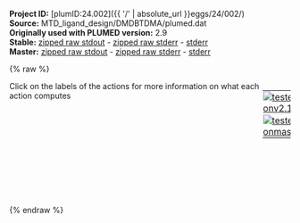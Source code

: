 **Project ID:** [plumID:24.002]({{ '/' | absolute_url }}eggs/24/002/)  
**Source:** MTD_ligand_design/DMDBTDMA/plumed.dat  
**Originally used with PLUMED version:** 2.9  
**Stable:** [zipped raw stdout](plumed.dat.plumed.stdout.txt.zip) - [zipped raw stderr](plumed.dat.plumed.stderr.txt.zip) - [stderr](plumed.dat.plumed.stderr)  
**Master:** [zipped raw stdout](plumed.dat.plumed_master.stdout.txt.zip) - [zipped raw stderr](plumed.dat.plumed_master.stderr.txt.zip) - [stderr](plumed.dat.plumed_master.stderr)  

{% raw %}
<div style="width: 100%; float:left">
<div style="width: 90%; float:left" id="value_details_data/MTD_ligand_design/DMDBTDMA/plumed.dat"> Click on the labels of the actions for more information on what each action computes </div>
<div style="width: 10%; float:left"><table><tr><td style="padding:1px"><a href="plumed.dat.plumed.stderr"><img src="https://img.shields.io/badge/v2.10-passing-green.svg" alt="tested onv2.10" /></a></td></tr><tr><td style="padding:1px"><a href="plumed.dat.plumed_master.stderr"><img src="https://img.shields.io/badge/master-passing-green.svg" alt="tested onmaster" /></a></td></tr></table></div></div>
<pre style="width=97%;">
<span class="plumedtooltip" style="color:green">RESTART<span class="right">Activate restart. <a href="https://www.plumed.org/doc-master/user-doc/html/_r_e_s_t_a_r_t.html" style="color:green">More details</a><i></i></span></span>
<span style="display:none;" id="data/MTD_ligand_design/DMDBTDMA/plumed.dat">The RESTART action with label <b></b> calculates something</span><span class="plumedtooltip" style="color:green">UNITS<span class="right">This command sets the internal units for the code. <a href="https://www.plumed.org/doc-master/user-doc/html/_u_n_i_t_s.html" style="color:green">More details</a><i></i></span></span> <span class="plumedtooltip">LENGTH<span class="right">the units of lengths<i></i></span></span>=A <span class="plumedtooltip">ENERGY<span class="right">the units of energy<i></i></span></span>=kcal/mol <span class="plumedtooltip">TIME<span class="right">the units of time<i></i></span></span>=fs
<b name="data/MTD_ligand_design/DMDBTDMA/plumed.datphi" onclick='showPath("data/MTD_ligand_design/DMDBTDMA/plumed.dat","data/MTD_ligand_design/DMDBTDMA/plumed.datphi","data/MTD_ligand_design/DMDBTDMA/plumed.datphi","black")'>phi</b><span style="display:none;" id="data/MTD_ligand_design/DMDBTDMA/plumed.datphi">The TORSION action with label <b>phi</b> calculates the following quantities:<table  align="center" frame="void" width="95%" cellpadding="5%"><tr><td width="5%"><b> Quantity </b>  </td><td width="5%"><b> Type </b>  </td><td><b> Description </b> </td></tr><tr><td width="5%">phi</td><td width="5%"><font color="black">scalar</font></td><td>the TORSION involving these atoms</td></tr></table></span>: <span class="plumedtooltip" style="color:green">TORSION<span class="right">Calculate a torsional angle. <a href="https://www.plumed.org/doc-master/user-doc/html/_t_o_r_s_i_o_n.html" style="color:green">More details</a><i></i></span></span> <span class="plumedtooltip">ATOMS<span class="right">the four atoms involved in the torsional angle<i></i></span></span>=1,7,5,8 
<b name="data/MTD_ligand_design/DMDBTDMA/plumed.datpsi" onclick='showPath("data/MTD_ligand_design/DMDBTDMA/plumed.dat","data/MTD_ligand_design/DMDBTDMA/plumed.datpsi","data/MTD_ligand_design/DMDBTDMA/plumed.datpsi","black")'>psi</b><span style="display:none;" id="data/MTD_ligand_design/DMDBTDMA/plumed.datpsi">The TORSION action with label <b>psi</b> calculates the following quantities:<table  align="center" frame="void" width="95%" cellpadding="5%"><tr><td width="5%"><b> Quantity </b>  </td><td width="5%"><b> Type </b>  </td><td><b> Description </b> </td></tr><tr><td width="5%">psi</td><td width="5%"><font color="black">scalar</font></td><td>the TORSION involving these atoms</td></tr></table></span>: <span class="plumedtooltip" style="color:green">TORSION<span class="right">Calculate a torsional angle. <a href="https://www.plumed.org/doc-master/user-doc/html/_t_o_r_s_i_o_n.html" style="color:green">More details</a><i></i></span></span> <span class="plumedtooltip">ATOMS<span class="right">the four atoms involved in the torsional angle<i></i></span></span>=7,5,8,2 
<b name="data/MTD_ligand_design/DMDBTDMA/plumed.datmetad" onclick='showPath("data/MTD_ligand_design/DMDBTDMA/plumed.dat","data/MTD_ligand_design/DMDBTDMA/plumed.datmetad","data/MTD_ligand_design/DMDBTDMA/plumed.datmetad","black")'>metad</b><span style="display:none;" id="data/MTD_ligand_design/DMDBTDMA/plumed.datmetad">The METAD action with label <b>metad</b> calculates the following quantities:<table  align="center" frame="void" width="95%" cellpadding="5%"><tr><td width="5%"><b> Quantity </b>  </td><td width="5%"><b> Type </b>  </td><td><b> Description </b> </td></tr><tr><td width="5%">metad.bias</td><td width="5%"><font color="black">scalar</font></td><td>the instantaneous value of the bias potential</td></tr></table></span>: <span class="plumedtooltip" style="color:green">METAD<span class="right">Used to performed metadynamics on one or more collective variables. <a href="https://www.plumed.org/doc-master/user-doc/html/_m_e_t_a_d.html" style="color:green">More details</a><i></i></span></span> ...
   <span class="plumedtooltip">ARG<span class="right">the labels of the scalars on which the bias will act<i></i></span></span>=<b name="data/MTD_ligand_design/DMDBTDMA/plumed.datphi">phi</b>,<b name="data/MTD_ligand_design/DMDBTDMA/plumed.datpsi">psi</b> <span class="plumedtooltip">SIGMA<span class="right">the widths of the Gaussian hills<i></i></span></span>=0.1,0.1 <span class="plumedtooltip">HEIGHT<span class="right">the heights of the Gaussian hills<i></i></span></span>=0.12 <span class="plumedtooltip">PACE<span class="right">the frequency for hill addition<i></i></span></span>=1000 
   <span class="plumedtooltip">GRID_MIN<span class="right">the lower bounds for the grid<i></i></span></span>=-pi,-pi
   <span class="plumedtooltip">GRID_MAX<span class="right">the upper bounds for the grid<i></i></span></span>=pi,pi
   <span class="plumedtooltip">GRID_BIN<span class="right">the number of bins for the grid<i></i></span></span>=360,360
   <span class="plumedtooltip">FILE<span class="right"> a file in which the list of added hills is stored<i></i></span></span>=HILLS
... 
<br/><span class="plumedtooltip" style="color:green">PRINT<span class="right">Print quantities to a file. <a href="https://www.plumed.org/doc-master/user-doc/html/_p_r_i_n_t.html" style="color:green">More details</a><i></i></span></span> <span class="plumedtooltip">ARG<span class="right">the labels of the values that you would like to print to the file<i></i></span></span>=<b name="data/MTD_ligand_design/DMDBTDMA/plumed.datphi">phi</b>,<b name="data/MTD_ligand_design/DMDBTDMA/plumed.datpsi">psi</b>,<b name="data/MTD_ligand_design/DMDBTDMA/plumed.datmetad">metad.bias</b> <span class="plumedtooltip">STRIDE<span class="right"> the frequency with which the quantities of interest should be output<i></i></span></span>=200 <span class="plumedtooltip">FILE<span class="right">the name of the file on which to output these quantities<i></i></span></span>=COLVAR
</pre>
{% endraw %}
